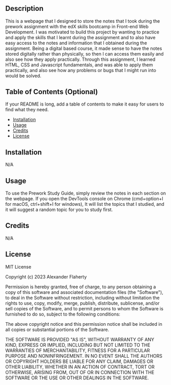 # <Your-Project-Title>

## Description

This is a webpage that I designed to store the notes that I took during the prework assignment with the edX skills bootcamp in Front-end Web Development. I was motivated to build this project by wanting to practice and apply the skills that I learnt during the assignment and to also have easy access to the notes and information that I obtained during the assignment. 
Being a digital based course, it made sense to have the notes stored digitally rather than physically, so then I can access them easily and also see how they apply practically. Through this assignment, I learned HTML, CSS and Javascript fundamentals, and was able to apply them practically, and also see how any problems or bugs that I might run into would be solved.

## Table of Contents (Optional)

If your README is long, add a table of contents to make it easy for users to find what they need.

- [Installation](#installation)
- [Usage](#usage)
- [Credits](#credits)
- [License](#license)

## Installation

N/A

## Usage

To use the Prework Study Guide, simply review the notes in each section on the webpage. If you open the DevTools console on Chrome (cmd+option+I for macOS, ctrl+shift+I for windows), It will list the topics that I studied, and it will suggest a random topic for you to study first.

## Credits

N/A

## License

MIT License


Copyright (c) 2023 Alexander Flaherty


Permission is hereby granted, free of charge, to any person obtaining a copy
of this software and associated documentation files (the "Software"), to deal
in the Software without restriction, including without limitation the rights
to use, copy, modify, merge, publish, distribute, sublicense, and/or sell
copies of the Software, and to permit persons to whom the Software is
furnished to do so, subject to the following conditions:


The above copyright notice and this permission notice shall be included in all
copies or substantial portions of the Software.


THE SOFTWARE IS PROVIDED "AS IS", WITHOUT WARRANTY OF ANY KIND, EXPRESS OR
IMPLIED, INCLUDING BUT NOT LIMITED TO THE WARRANTIES OF MERCHANTABILITY,
FITNESS FOR A PARTICULAR PURPOSE AND NONINFRINGEMENT. IN NO EVENT SHALL THE
AUTHORS OR COPYRIGHT HOLDERS BE LIABLE FOR ANY CLAIM, DAMAGES OR OTHER
LIABILITY, WHETHER IN AN ACTION OF CONTRACT, TORT OR OTHERWISE, ARISING FROM,
OUT OF OR IN CONNECTION WITH THE SOFTWARE OR THE USE OR OTHER DEALINGS IN THE
SOFTWARE.
